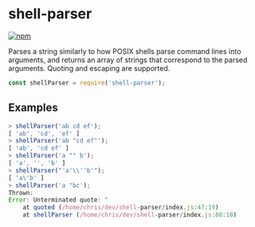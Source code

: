 # shell-parser

[![npm](https://img.shields.io/npm/v/shell-parser.svg?style=flat-square)](https://www.npmjs.com/package/shell-parser)

Parses a string similarly to how POSIX shells parse command lines into
arguments, and returns an array of strings that correspond to the parsed
arguments. Quoting and escaping are supported.

```js
const shellParser = require('shell-parser');
```

## Examples
```js
> shellParser('ab cd ef');
[ 'ab', 'cd', 'ef' ]
> shellParser('ab "cd ef"');
[ 'ab', 'cd ef' ]
> shellParser('a "" b');
[ 'a', '', 'b' ]
> shellParser("'a'\\''b'");
[ 'a\'b' ]
> shellParser('a "bc');
Thrown:
Error: Unterminated quote: "
    at quoted (/home/chris/dev/shell-parser/index.js:47:19)
    at shellParser (/home/chris/dev/shell-parser/index.js:88:18)
```
